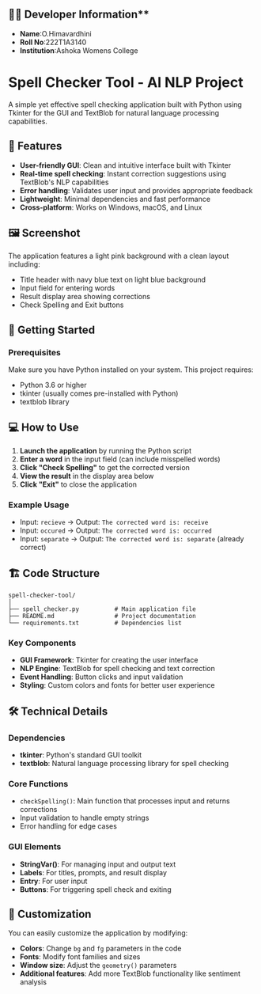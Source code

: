 
## 👨‍💻 Developer Information**
- **Name**:O.Himavardhini
- **Roll No**:222T1A3140
- **Institution**:Ashoka Womens College
  
# Spell Checker Tool - AI NLP Project
A simple yet effective spell checking application built with Python using Tkinter for the GUI and TextBlob for natural language processing capabilities.

## 🌟 Features

- **User-friendly GUI**: Clean and intuitive interface built with Tkinter
- **Real-time spell checking**: Instant correction suggestions using TextBlob's NLP capabilities
- **Error handling**: Validates user input and provides appropriate feedback
- **Lightweight**: Minimal dependencies and fast performance
- **Cross-platform**: Works on Windows, macOS, and Linux

## 🖼️ Screenshot

The application features a light pink background with a clean layout including:
- Title header with navy blue text on light blue background
- Input field for entering words
- Result display area showing corrections
- Check Spelling and Exit buttons

## 🚀 Getting Started

### Prerequisites

Make sure you have Python installed on your system. This project requires:

- Python 3.6 or higher
- tkinter (usually comes pre-installed with Python)
- textblob library

## 💻 How to Use

1. **Launch the application** by running the Python script
2. **Enter a word** in the input field (can include misspelled words)
3. **Click "Check Spelling"** to get the corrected version
4. **View the result** in the display area below
5. **Click "Exit"** to close the application

### Example Usage

- Input: `recieve` → Output: `The corrected word is: receive`
- Input: `occured` → Output: `The corrected word is: occurred`
- Input: `separate` → Output: `The corrected word is: separate` (already correct)

## 🏗️ Code Structure

```
spell-checker-tool/
│
├── spell_checker.py          # Main application file
├── README.md                 # Project documentation
└── requirements.txt          # Dependencies list
```

### Key Components

- **GUI Framework**: Tkinter for creating the user interface
- **NLP Engine**: TextBlob for spell checking and text correction
- **Event Handling**: Button clicks and input validation
- **Styling**: Custom colors and fonts for better user experience

## 🛠️ Technical Details

### Dependencies

- **tkinter**: Python's standard GUI toolkit
- **textblob**: Natural language processing library for spell checking

### Core Functions

- `checkSpelling()`: Main function that processes input and returns corrections
- Input validation to handle empty strings
- Error handling for edge cases

### GUI Elements

- **StringVar()**: For managing input and output text
- **Labels**: For titles, prompts, and result display
- **Entry**: For user input
- **Buttons**: For triggering spell check and exiting

## 🎨 Customization

You can easily customize the application by modifying:

- **Colors**: Change `bg` and `fg` parameters in the code
- **Fonts**: Modify font families and sizes
- **Window size**: Adjust the `geometry()` parameters
- **Additional features**: Add more TextBlob functionality like sentiment analysis




